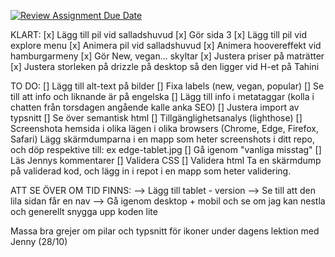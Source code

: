 [![Review Assignment Due Date](https://classroom.github.com/assets/deadline-readme-button-22041afd0340ce965d47ae6ef1cefeee28c7c493a6346c4f15d667ab976d596c.svg)](https://classroom.github.com/a/3GX3QKax)


KLART:
[x] Lägg till pil vid salladshuvud 
[x] Gör sida 3
[x] Lägg till pil vid explore menu
[x] Animera pil vid salladshuvud 
[x] Animera hoovereffekt vid hamburgarmeny
[x] Gör New, vegan... skyltar 
[x] Justera priser på maträtter 
[x] Justera storleken på drizzle på desktop så den ligger vid H-et på Tahini

TO DO:
[] Lägg till alt-text på bilder 
[] Fixa labels (new, vegan, popular)
[] Se till att info och liknande är på engelska 
[] Lägg till info i metataggar (kolla i chatten från torsdagen angående kalle anka SEO)
[] Justera import av typsnitt
[] Se över semantisk html
[] Tillgänglighetsanalys (lighthose)
[] Screenshota hemsida i olika lägen i olika browsers (Chrome, Edge, Firefox, Safari)
    Lägg skärmdumparna i en mapp som heter screenshots i ditt repo, och döp respektive till: ex edge-tablet.jpg
[] Gå igenom "vanliga misstag"
[] Läs Jennys kommentarer
[] Validera CSS
[] Validera html
    Ta en skärmdump på validerad kod, och lägg in i repot i en mapp som heter validering.

ATT SE ÖVER OM TID FINNS:
--> Lägg till tablet - version
--> Se till att den lila sidan får en nav
--> Gå igenom desktop + mobil och se om jag kan nestla och generellt snygga upp koden lite 


Massa bra grejer om pilar och typsnitt för ikoner under dagens lektion med Jenny (28/10)
